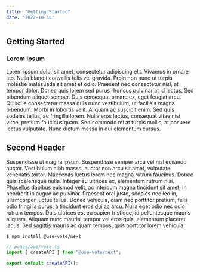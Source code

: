 ```yaml
---
title: "Getting Started"
date: "2022-10-10"
---
```


## Getting Started

### Lorem Ipsum

Lorem ipsum dolor sit amet, consectetur adipiscing elit. Vivamus in ornare leo. Nulla blandit convallis felis vel gravida. Proin non nunc ut turpis molestie malesuada sit amet et odio. Praesent nec consectetur nisl, at tempor dolor. Donec quis lorem sed purus rhoncus pulvinar at id lectus. Sed bibendum aliquet semper. Duis consequat ornare ex, eget feugiat arcu. Quisque consectetur massa quis nunc vestibulum, ut facilisis magna bibendum. Morbi in lobortis velit. Aliquam ac suscipit enim. Sed quis sodales tellus, ac fringilla lorem. Nulla eros lectus, consequat vitae nisi vitae, pretium faucibus quam. Sed commodo mi at turpis mollis, at posuere lectus vulputate. Nunc dictum massa in dui elementum cursus.

## Second Header

Suspendisse ut magna ipsum. Suspendisse semper arcu vel nisl euismod auctor. Vestibulum nibh massa, auctor non arcu sit amet, vulputate venenatis tortor. Maecenas luctus lorem nec magna rutrum faucibus. Donec quis scelerisque nulla. Integer eu ultrices ex, elementum rutrum nisi. Phasellus dapibus euismod velit, ac interdum magna tincidunt sit amet. In hendrerit in augue ac pulvinar. Praesent orci justo, sodales nec leo in, ullamcorper luctus tellus. Donec vehicula, diam nec porttitor pretium, felis odio fringilla purus, a tincidunt eros dui ac arcu. Nulla eget odio nec odio rutrum tempus. Duis ultrices est eu sapien tristique, id pellentesque mauris aliquam. Aliquam nunc mauris, tempor vel eros quis, elementum placerat lacus. Sed sagittis mauris ac quam tempus, quis porttitor lorem vehicula.

```shell
$ npm install @use-vote/next
```

```ts
// pages/api/vote.ts
import { createAPI } from "@use-vote/next";

export default createAPI();
```

